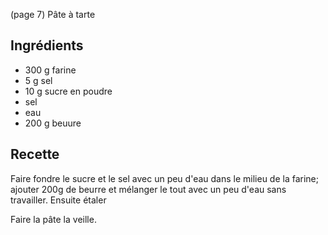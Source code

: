 (page 7)
		Pâte à tarte

## Ingrédients
* 300 g farine
* 5 g sel
* 10 g sucre en poudre
* sel
* eau
* 200 g beuure

## Recette
Faire fondre le sucre et le sel avec un peu d'eau dans le milieu de la
farine; ajouter 200g de beurre et mélanger le tout avec un peu d'eau
sans travailler. 
Ensuite étaler

Faire la pâte la veille.
